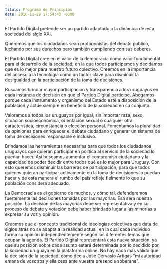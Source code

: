 ```yaml
---
titulo: Programa de Principios
date: 2016-11-29 17:54:43 -0300
---
```


El Partido Digital pretende ser un partido adaptado a la dinámica de esta sociedad del siglo XXI.

Queremos que los ciudadanos sean protagonistas del debate público, luchando por sus derechos pero
también cumpliendo con sus deberes.

El Partido Digital cree en el valor de la democracia como valor fundamental para el desarrollo de
la sociedad; en la que todos participemos y decidamos que es lo mejor para nuestro futuro
colectivo. Creemos en la importancia del acceso a la tecnología como un factor clave para
disminuir la desigualdad en la participación de la toma de decisiones.

Buscamos brindar mayor participación y transparencia a los uruguayos en cada instancia de
decisión en que el Partido Digital participe. Abogamos porque cada instrumento y organismo del
Estado esté a disposición de la población y actúe siempre en beneficio de la sociedad en su
conjunto.

Valoramos a todos los uruguayos por igual, sin importar raza, sexo, situación socioeconómica,
orientación sexual o cualquier otra característica, circunstancia o elección personal.
Fomentamos la pluralidad de opiniones para enriquecer el debate ciudadano y generar un sistema
de toma de decisiones responsable e inclusivo.

Brindamos las herramientas necesarias para que todos los ciudadanos uruguayos que quieran
participar en política al servicio de la sociedad lo puedan hacer. Así buscamos aumentar el
compromiso ciudadano y la capacidad de poder decidir entre todos qué es lo mejor para Uruguay.
Con esto queremos disminuir las barreras de participación, para que todos quienes quieran
participar activamente en la toma de decisiones lo puedan hacer y de esta manera el rumbo del
país refleje fielmente lo que su población considera adecuado.

La Democracia es el gobierno de muchos, y cómo tal, defenderemos fuertemente las decisiones
tomadas por las mayorías. Esa será nuestra posición. La decisión de las mayorías debe ser
representativa y en su proceso de debate y votación debe haber brindado lugar a las minorías a
expresar su voz y opinión.

Creemos que el concepto tradicional de ideologías colectivas que data de siglos atrás no se adapta
a la realidad actual, en la cual cada individuo forma su opinión independientemente según los
diferentes temas que ocupan la agenda. El Partido Digital representará esta nueva situación, ya
que su posición sobre cada asunto estará determinada por lo decidido por la sociedad uruguaya en
la plataforma online. No hay nada más válido que la decisión de la sociedad, cómo decía José
Gervasio Artigas "mi autoridad emana de vosotros y ella cesa ante vuestra presencia soberana".